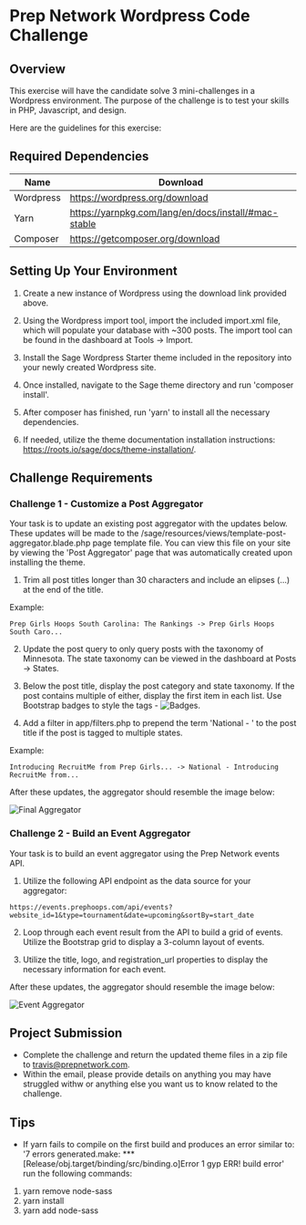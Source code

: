 # Prep Network Wordpress Code Challenge

## Overview

This exercise will have the candidate solve 3 mini-challenges in a Wordpress environment. The purpose of the challenge is to test your skills in PHP, Javascript, and design.

Here are the guidelines for this exercise:

## Required Dependencies

| Name      | Download                                             |
| --------- | ---------------------------------------------------- |
| Wordpress | https://wordpress.org/download                       |
| Yarn      | https://yarnpkg.com/lang/en/docs/install/#mac-stable |
| Composer  | https://getcomposer.org/download                     |

## Setting Up Your Environment

1. Create a new instance of Wordpress using the download link provided above.

2. Using the Wordpress import tool, import the included import.xml file, which will populate your database with ~300 posts. The import tool can be found in the dashboard at Tools -> Import.

3. Install the Sage Wordpress Starter theme included in the repository into your newly created Wordpress site.

4. Once installed, navigate to the Sage theme directory and run 'composer install'.

5. After composer has finished, run 'yarn' to install all the necessary dependencies.

6. If needed, utilize the theme documentation installation instructions: https://roots.io/sage/docs/theme-installation/.

## Challenge Requirements

### Challenge 1 - Customize a Post Aggregator

Your task is to update an existing post aggregator with the updates below. These updates will be made to the /sage/resources/views/template-post-aggregator.blade.php page template file. You can view this file on your site by viewing the 'Post Aggregator' page that was automatically created upon installing the theme.

1. Trim all post titles longer than 30 characters and include an elipses (...) at the end of the title.

Example: 

```
Prep Girls Hoops South Carolina: The Rankings -> Prep Girls Hoops South Caro...
```

2. Update the post query to only query posts with the taxonomy of Minnesota. The state taxonomy can be viewed in the dashboard at Posts -> States.

3. Below the post title, display the post category and state taxonomy. If the post contains multiple of either, display the first item in each list. Use Bootstrap badges to style the tags - ![Badges](https://getbootstrap.com/docs/4.0/components/badge/).

4. Add a filter in app/filters.php to prepend the term 'National - ' to the post title if the post is tagged to multiple states.

Example: 

```
Introducing RecruitMe from Prep Girls... -> National - Introducing RecruitMe from...
```

After these updates, the aggregator should resemble the image below:

![Final Aggregator](https://www.prepnetwork.com/wp-content/uploads/2022/02/Screen-Shot-2022-02-21-at-10.32.36-PM.png)

### Challenge 2 - Build an Event Aggregator

Your task is to build an event aggregator using the Prep Network events API.

1. Utilize the following API endpoint as the data source for your aggregator: 

```
https://events.prephoops.com/api/events?website_id=1&type=tournament&date=upcoming&sortBy=start_date
```

2. Loop through each event result from the API to build a grid of events. Utilize the Bootstrap grid to display a 3-column layout of events.

3. Utilize the title, logo, and registration_url properties to display the necessary information for each event.

After these updates, the aggregator should resemble the image below:

![Event Aggregator](https://www.prepnetwork.com/wp-content/uploads/2022/02/Screen-Shot-2022-02-22-at-8.47.19-AM.png)

## Project Submission

-   Complete the challenge and return the updated theme files in a zip file to travis@prepnetwork.com.
-   Within the email, please provide details on anything you may have struggled withw or anything else you want us to know related to the challenge.

## Tips
-   If yarn fails to compile on the first build and produces an error similar to: '7 errors generated.make: *** [Release/obj.target/binding/src/binding.o]Error 1 gyp ERR! build error' run the following commands: 
1) yarn remove node-sass 
2) yarn install 
3) yarn add node-sass
